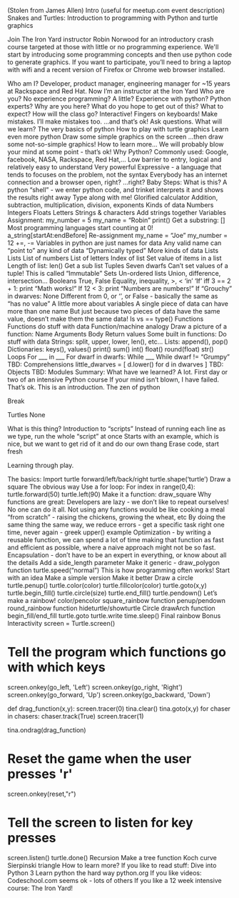 (Stolen from James Allen)
Intro
(useful for meetup.com event description)
Snakes and Turtles: Introduction to programming with Python and turtle graphics

Join The Iron Yard instructor Robin Norwood for an introductory crash course targeted at those with little or no programming experience. We'll start by introducing some programming concepts and then use python code to generate graphics. If you want to participate, you’ll need to bring a laptop with wifi and a recent version of Firefox or Chrome web browser installed.

Who am I?
Developer, product manager, engineering manager for ~15 years at Rackspace and Red Hat. Now I’m an instructor at the Iron Yard
Who are you?
No experience programming?
A little?
Experience with python?
Python experts?
Why are you here?
What do you hope to get out of this?
What to expect?
How will the class go?
Interactive! Fingers on keyboards!
Make mistakes.
I’ll make mistakes too.
...and that’s ok!
Ask questions.
What will we learn?
The very basics of python
How to play with turtle graphics
Learn even more python
Draw some simple graphics on the screen
...then draw some not-so-simple graphics!
How to learn more...
We will probably blow your mind at some point - that’s ok!
Why Python?
Commonly used: Google, facebook, NASA, Rackspace, Red Hat,...
Low barrier to entry, logical and relatively easy to understand
Very powerful
Expressive - a language that tends to focuses on the problem, not the syntax
Everybody has an internet connection and a browser open, right?
...right?
Baby Steps:
What is this?
A python “shell” - we enter python code, and trinket interprets it and shows the results right away
Type along with me!
Glorified calculator
Addition, subtraction, multiplication, division, exponents
Kinds of data
Numbers
Integers
Floats
Letters
Strings & characters
Add strings together
Variables
Assignment:
my_number = 5
my_name = “Robin”
print()
Get a substring: []
Most programming languages start counting at 0!
a_string[startAt:endBefore]
Re-assignment
my_name = “Joe”
my_number = 12
+=, -=
Variables in python are just names for data
Any valid name can “point to” any kind of data
“Dynamically typed”
More kinds of data
Lists
Lists
List of numbers
List of letters
Index of list
Set value of items in a list
Length of list: len()
Get a sub list
Tuples
Seven dwarfs
Can’t set values of a tuple!
This is called “Immutable”
Sets
Un-ordered lists
Union, difference, intersection...
Booleans
True, False
Equality, inequality, >, <
‘in’
‘If’
iff 3 == 2 + 1: print “Math works!”
If 12 < 3: print “Numbers are numbers!”
If “Grouchy” in dwarves:
None
Different from 0, or ‘’, or False - basically the same as “has no value”
A little more about variables
A single piece of data can have more than one name
But just because two pieces of data have the same value, doesn’t make them the same data!
Is vs ==
type()
Functions
Functions do stuff with data
Function/machine analogy
Draw a picture of a function:
Name
Arguments
Body
Return values
Some built in functions:
Do stuff with data
Strings: split, upper, lower, len(), etc...
Lists: append(), pop()
Dictionaries: keys(), values()
print()
sum()
int()
float()
round(float)
str()
Loops
For ___ in ___
For dwarf in dwarfs:
While ___
While dwarf != “Grumpy”
TBD: Comprehensions
little_dwarves = [ d.lower() for d in dwarves ]
TBD: Objects
TBD: Modules
Summary: What have we learned?
A lot. First day or two of an intensive Python course
If your mind isn’t blown, I have failed. That’s ok. This is an introduction.
The zen of python

Break

Turtles
None


What is this thing?
Introduction to “scripts”
Instead of running each line as we type, run the whole “script” at once
Starts with an example, which is nice, but we want to get rid of it and do our own thang
Erase code, start fresh

Learning through play.

The basics:
Import turtle
forward/left/back/right
turtle.shape(‘turtle’)
Draw a square
The obvious way
Use a for loop:
For index in range(0,4):
turtle.forward(50)
turtle.left(90)
Make it a function: draw_square
Why functions are great:
Developers are lazy - we don’t like to repeat ourselves!
No one can do it all. Not using any functions would be like cooking a meal “from scratch” - raising the chickens, growing the wheat, etc
By doing the same thing the same way, we reduce errors - get a specific task right one time, never again - greek upper() example
Optimization - by writing a reusable function, we can spend a lot of time making that function as fast and efficient as possible, where a naive approach might not be so fast.
Encapsulation - don’t have to be an expert in everything, or know about all the details
Add a side_length parameter
Make it generic - draw_polygon function
turtle.speed(“normal”)
This is how programming often works!
Start with an idea
Make a simple version
Make it better
Draw a circle
	turtle.penup()
	turtle.color(color)
	turtle.fillcolor(color)
	turtle.goto(x,y)
	turtle.begin_fill()
	turtle.circle(size)
	turtle.end_fill()
	turtle.pendown()
Let’s make a rainbow!
color/pencolor
square_rainbow function
penup/pendown
round_rainbow function
hideturtle/showturtle
Circle
drawArch function
begin_fill/end_fill
turtle.goto
turtle.write
time.sleep()
Final rainbow
Bonus
Interactivity
screen = Turtle.screen()
# Tell the program which functions go with which keys
screen.onkey(go_left, 'Left')
screen.onkey(go_right, 'Right')
screen.onkey(go_forward, 'Up')
screen.onkey(go_backward, 'Down')

def drag_function(x,y):
  screen.tracer(0)
  tina.clear()
  tina.goto(x,y)
  for chaser in chasers:
    chaser.track(True)
  screen.tracer(1)

tina.ondrag(drag_function)

# Reset the game when the user presses 'r'
screen.onkey(reset,"r")

# Tell the screen to listen for key presses
screen.listen()
turtle.done()
Recursion
Make a tree function
Koch curve
Sierpinski triangle
How to learn more?
If you like to read stuff:
Dive into Python 3
Learn python the hard way
python.org
If you like videos:
Codeschool.com seems ok - lots of others
If you like a 12 week intensive course:
The Iron Yard!

